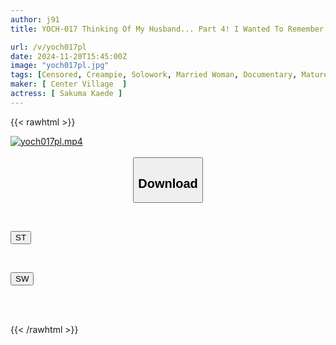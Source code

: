 ```yaml
---
author: j91
title: YOCH-017 Thinking Of My Husband... Part 4! I Wanted To Remember The Excitement Of My Beautiful Butt Body That Wanted To Cum... I Stayed Out Overnight Without Telling My Husband And Had An Affair Without Permission, And I Tried To Cum Inside Him Irresponsibly... Kaede Sakuma, 43 Years Old

url: /v/yoch017pl
date: 2024-11-20T15:45:00Z
image: "yoch017pl.jpg"
tags: [Censored, Creampie, Solowork, Married Woman, Documentary, Mature Woman, Travel	]
maker: [ Center Village  ]
actress: [ Sakuma Kaede ]
---
```



{{< rawhtml >}}

<div class="video" data-videoid="bKkjv9DGMgIKjg">
    <a href="javascript:;">
        <img src="/v/yoch017pl/yoch017pl.jpg" width="WIDTH" height="HEIGHT" alt="yoch017pl.mp4" loading="lazy">
    </a>
</div>

<script type="text/javascript" src="https://j91.asia/asset/on-demand-st.js"></script>

<br>
  <link rel="stylesheet" href="https://j91.asia/asset/bs5.css">
  
  <center>
  <button class="btn btn-primary" type="button" data-bs-toggle="collapse" data-bs-target=".multi-collapse" aria-expanded="false" aria-controls="multiCollapseExample1 multiCollapseExample2"><h2>Download</h2></button></center>
</p>
<div class="row">
  <div class="col">
    <div class="collapse multi-collapse" id="multiCollapseExample1">
      <div class="card card-body">
	      	      <br>
<div class="buttons">  
<p><a href="/v/yoch017pl/st.html" target="_blank"><button class="btn-hover color-3"><i class="fa fa-download"></i> ST</button></a></p></div>
    </div>
  </div>
</div>
  <div class="col">
    <div class="collapse multi-collapse" id="multiCollapseExample2">
      <div class="card card-body">
	      <br>
<div class="buttons">
<p><a href="/v/yoch017pl/sw.html" target="_blank"><button class="btn-hover color-2"><i class="fa fa-download"></i> SW</button></a></p></div>
<br><br>
      </div>
    </div>
  </div>
</div>

{{< /rawhtml >}}